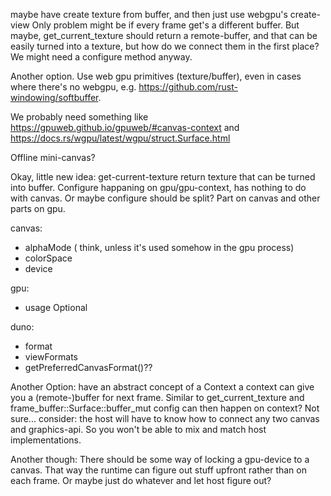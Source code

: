 maybe have create texture from buffer, and then just use webgpu's create-view
Only problem might be if every frame get's a different buffer. But maybe, get_current_texture should return a remote-buffer, and that can be easily turned into a texture, but how do we connect them in the first place?
We might need a configure method anyway.

Another option. Use web gpu primitives (texture/buffer), even in cases where there's no webgpu, e.g. https://github.com/rust-windowing/softbuffer.


We probably need something like https://gpuweb.github.io/gpuweb/#canvas-context and https://docs.rs/wgpu/latest/wgpu/struct.Surface.html


Offline mini-canvas?




Okay, little new idea:
get-current-texture return texture that can be turned into buffer.
Configure happaning on gpu/gpu-context, has nothing to do with canvas.
Or maybe configure should be split? Part on canvas and other parts on gpu.


canvas:
 - alphaMode ( think, unless it's used somehow in the gpu process)
 - colorSpace
 - device


gpu:
 - usage Optional


duno:
 - format
 - viewFormats
 - getPreferredCanvasFormat()??







Another Option:
have an abstract concept of a Context
a context can give you a (remote-)buffer for next frame. Similar to get_current_texture and frame_buffer::Surface::buffer_mut
config can then happen on context? Not sure...
consider: the host will have to know how to connect any two canvas and graphics-api. So you won't be able to mix and match host implementations.






Another though:
There should be some way of locking a gpu-device to a canvas. That way the runtime can figure out stuff upfront rather than on each frame. Or maybe just do whatever and let host figure out?

